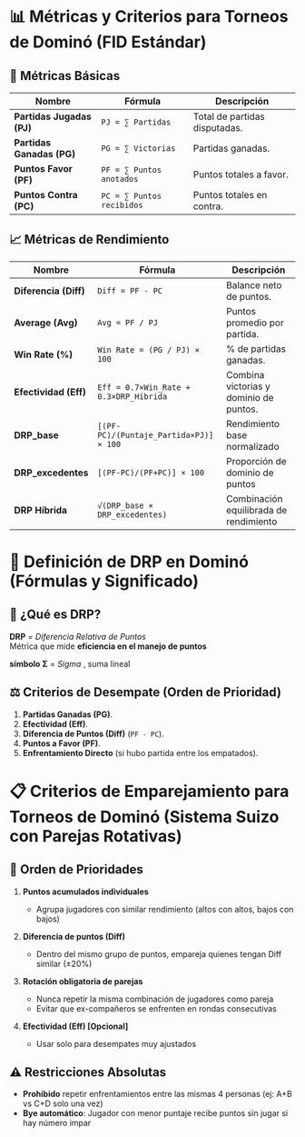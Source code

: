# 📊 Métricas y Criterios para Torneos de Dominó (FID Estándar)

## 🔢 Métricas Básicas
| **Nombre**            | **Fórmula**                          | **Descripción**                                  |
|-----------------------|--------------------------------------|------------------------------------------------|
| **Partidas Jugadas (PJ)** | `PJ = ∑ Partidas`                | Total de partidas disputadas.                  |
| **Partidas Ganadas (PG)** | `PG = ∑ Victorias`               | Partidas ganadas.                              |
| **Puntos Favor (PF)**    | `PF = ∑ Puntos anotados`         | Puntos totales a favor.                        |
| **Puntos Contra (PC)**   | `PC = ∑ Puntos recibidos`        | Puntos totales en contra.                      |

## 📈 Métricas de Rendimiento
| **Nombre**            | **Fórmula**                          | **Descripción**                                  |
|-----------------------|--------------------------------------|------------------------------------------------|
| **Diferencia (Diff)** | `Diff = PF - PC`                   | Balance neto de puntos.                        |
| **Average (Avg)**     | `Avg = PF / PJ`                    | Puntos promedio por partida.                   |
| **Win Rate (%)**      | `Win Rate = (PG / PJ) × 100`       | % de partidas ganadas.                         |
| **Efectividad (Eff)** | `Eff = 0.7×Win_Rate + 0.3×DRP_Híbrida` | Combina victorias y dominio de puntos.        |
| **DRP_base**         | `[(PF-PC)/(Puntaje_Partida×PJ)] × 100`                                 | Rendimiento base normalizado               |
| **DRP_excedentes**   | `[(PF-PC)/(PF+PC)] × 100`                                              | Proporción de dominio de puntos            |
| **DRP Híbrida**      | `√(DRP_base × DRP_excedentes)`                                         | Combinación equilibrada de rendimiento     |

# 📌 Definición de DRP en Dominó (Fórmulas y Significado)

## 🔎 **¿Qué es DRP?**
**DRP** = *Diferencia Relativa de Puntos*  
Métrica que mide **eficiencia en el manejo de puntos** 

**símbolo Σ** = *Sigma* , suma lineal   
 


## ⚖️ Criterios de Desempate (Orden de Prioridad)
1. **Partidas Ganadas (PG)**.  
2. **Efectividad (Eff)**.  
3. **Diferencia de Puntos (Diff)** (`PF - PC`).  
4. **Puntos a Favor (PF)**.  
5. **Enfrentamiento Directo** (si hubo partida entre los empatados).  

# 📋 Criterios de Emparejamiento para Torneos de Dominó (Sistema Suizo con Parejas Rotativas)

## 🔄 Orden de Prioridades
1. **Puntos acumulados individuales**  
   - Agrupa jugadores con similar rendimiento (altos con altos, bajos con bajos)

2. **Diferencia de puntos (Diff)**  
   - Dentro del mismo grupo de puntos, empareja quienes tengan Diff similar (±20%)

3. **Rotación obligatoria de parejas**  
   - Nunca repetir la misma combinación de jugadores como pareja
   - Evitar que ex-compañeros se enfrenten en rondas consecutivas

4. **Efectividad (Eff) [Opcional]**  
   - Usar solo para desempates muy ajustados

## ⚠️ Restricciones Absolutas
- **Prohibido** repetir enfrentamientos entre las mismas 4 personas (ej: A+B vs C+D solo una vez)
- **Bye automático**: Jugador con menor puntaje recibe puntos sin jugar si hay número impar
